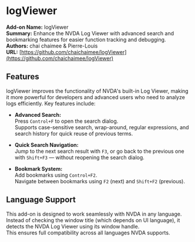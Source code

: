 # logViewer

**Add-on Name:** logViewer  
**Summary:** Enhance the NVDA Log Viewer with advanced search and bookmarking features for easier function tracking and debugging.  
**Authors:** chai chaimee & Pierre-Louis  
**URL:** [https://github.com/chaichaimee/logViewer](https://github.com/chaichaimee/logViewer)  

## Features

logViewer improves the functionality of NVDA's built-in Log Viewer, making it more powerful for developers and advanced users who need to analyze logs efficiently. Key features include:  

- **Advanced Search:**  
  Press `Control+F` to open the search dialog.  
  Supports case-sensitive search, wrap-around, regular expressions, and search history for quick reuse of previous terms.  

- **Quick Search Navigation:**  
  Jump to the next search result with `F3`, or go back to the previous one with `Shift+F3` — without reopening the search dialog.  

- **Bookmark System:**  
  Add bookmarks using `Control+F2`.  
  Navigate between bookmarks using `F2` (next) and `Shift+F2` (previous).  

## Language Support

This add-on is designed to work seamlessly with NVDA in any language.  
Instead of checking the window title (which depends on UI language), it detects the NVDA Log Viewer using its window handle.  
This ensures full compatibility across all languages NVDA supports.  

